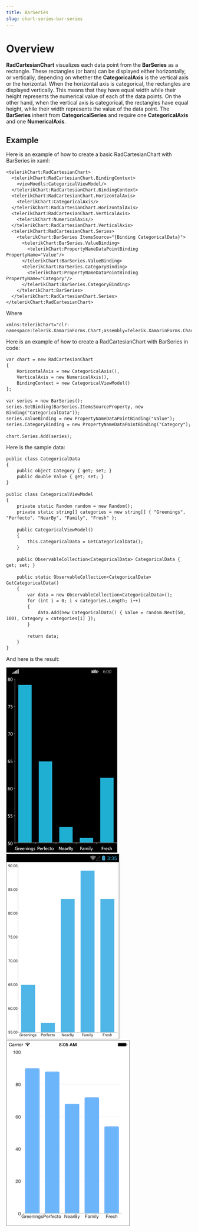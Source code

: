 ```yaml
---
title: BarSeries
slug: chart-series-bar-series
---
```

# Overview #

**RadCartesianChart** visualizes each data point from the **BarSeries** as a rectangle. These rectangles (or bars) can be displayed either horizontally, or vertically, depending on whether the **CategoricalAxis** is the vertical axis or the horizontal. When the horizontal axis is categorical, the rectangles are displayed vertically. This means that they have equal width while their height represents the numerical value of each of the data points. On the other hand, when the vertical axis is categorical, the rectangles have equal height, while their width represents the value of the data point. The **BarSeries** inherit from **CategoricalSeries** and require one **CategoricalAxis** and one **NumericalAxis**.

## Example ##
Here is an example of how to create a basic RadCartesianChart with BarSeries in xaml:

	<telerikChart:RadCartesianChart>
	  <telerikChart:RadCartesianChart.BindingContext>
	    <viewMoedls:CategoricalViewModel/>
	  </telerikChart:RadCartesianChart.BindingContext>
	  <telerikChart:RadCartesianChart.HorizontalAxis>
	    <telerikChart:CategoricalAxis/>
	  </telerikChart:RadCartesianChart.HorizontalAxis>
	  <telerikChart:RadCartesianChart.VerticalAxis>
	    <telerikChart:NumericalAxis/>
	  </telerikChart:RadCartesianChart.VerticalAxis>
	  <telerikChart:RadCartesianChart.Series>
	    <telerikChart:BarSeries ItemsSource="{Binding CategoricalData}">
	      <telerikChart:BarSeries.ValueBinding>
	        <telerikChart:PropertyNameDataPointBinding PropertyName="Value"/>
	      </telerikChart:BarSeries.ValueBinding>
	      <telerikChart:BarSeries.CategoryBinding>
	        <telerikChart:PropertyNameDataPointBinding PropertyName="Category"/>
	      </telerikChart:BarSeries.CategoryBinding>
	    </telerikChart:BarSeries>
	  </telerikChart:RadCartesianChart.Series>
	</telerikChart:RadCartesianChart>

Where

	xmlns:telerikChart="clr-namespace:Telerik.XamarinForms.Chart;assembly=Telerik.XamarinForms.Chart"
Here is an example of how to create a RadCartesianChart with BarSeries in code:

	var chart = new RadCartesianChart
	{
	    HorizontalAxis = new CategoricalAxis(),
	    VerticalAxis = new NumericalAxis(),
	    BindingContext = new CategoricalViewModel()
	};
	
	var series = new BarSeries();
	series.SetBinding(BarSeries.ItemsSourceProperty, new Binding("CategoricalData"));   
	series.ValueBinding = new PropertyNameDataPointBinding("Value");
	series.CategoryBinding = new PropertyNameDataPointBinding("Category");
	
	chart.Series.Add(series);
Here is the sample data:

	public class CategoricalData
	{
	    public object Category { get; set; }
	    public double Value { get; set; }
	}

	public class CategoricalViewModel
	{
	    private static Random random = new Random();
	    private static string[] categories = new string[] { "Greenings", "Perfecto", "NearBy", "Family", "Fresh" };
	
	    public CategoricalViewModel()
	    {
	        this.CategoricalData = GetCategoricalData();
	    }
	
	    public ObservableCollection<CategoricalData> CategoricalData { get; set; }
	
	    public static ObservableCollection<CategoricalData> GetCategoricalData()
	    {
	        var data = new ObservableCollection<CategoricalData>();
	        for (int i = 0; i < categories.Length; i++)
	        {
	            data.Add(new CategoricalData() { Value = random.Next(50, 100), Category = categories[i] });
	        }
	
	        return data;
	    }
	}


And here is the result:

![Basic BarSeries WP](bar-series-images/cartesian-bar-series-basic-example-WP.png)
![Basic BarSeries Android](bar-series-images/cartesian-bar-series-basic-example-andro.png)
![Basic BarSeries iOS](bar-series-images/cartesian-bar-series-basic-example-iOS.png)